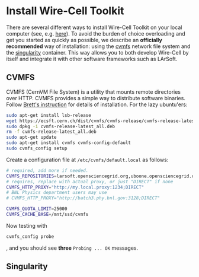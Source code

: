 # Install Wire-Cell Toolkit

<!---
[[toc]]
--->

There are several different ways to install Wire-Cell Toolkit on your local computer (see, e.g. [here](https://wirecell.github.io/manual.html#outline-container-orga7919bf)). To avoid the burden of choice overloading and get you started as quickly as possible, we describe an **officially recommended** way of installation: using the [cvmfs](https://cernvm.cern.ch/) network file system and the [singularity](https://singularity.lbl.gov/) container. This way allows you to both develop Wire-Cell by itself and integrate it with other software frameworks such as LArSoft.

## CVMFS
CVMFS (CernVM File System) is a utility that mounts remote directories over HTTP. CVMFS provides a simple way to distribute software binaries. Follow [Brett's instruction](https://github.com/WireCell/wire-cell-singularity/blob/master/cvmfs.org) for details of installation. For the lazy ubuntu'ers:

```bash
sudo apt-get install lsb-release
wget https://ecsft.cern.ch/dist/cvmfs/cvmfs-release/cvmfs-release-latest_all.deb
sudo dpkg -i cvmfs-release-latest_all.deb
rm -f cvmfs-release-latest_all.deb
sudo apt-get update
sudo apt-get install cvmfs cvmfs-config-default
sudo cvmfs_config setup
```

Create a configuration file at `/etc/cvmfs/default.local` as follows:
```bash
# required, add more if needed.
CVMFS_REPOSITORIES=larsoft.opensciencegrid.org,uboone.opensciencegrid.org,dune.opensciencegrid.org
# requires, replace with actual proxy, or just "DIRECT" if none
CVMFS_HTTP_PROXY="http://my.local.proxy:1234;DIRECT"
# BNL Physics department users may use
# CVMFS_HTTP_PROXY="http://batch3.phy.bnl.gov:3128;DIRECT"

CVMFS_QUOTA_LIMIT=25000
CVMFS_CACHE_BASE=/mnt/ssd/cvmfs
```

Now testing with
```bash
cvmfs_config probe
```
, and you should see **three** `Probing ... OK` messages.

## Singularity



<!--
::: tip TIP
This is a tip
:::

::: warning WARNING
This is a warning
:::

::: danger STOP
This is a dangerous, don't do it
:::

```bash{2,4}
ls
source this.sh
wire-cell
echo
```
-->

